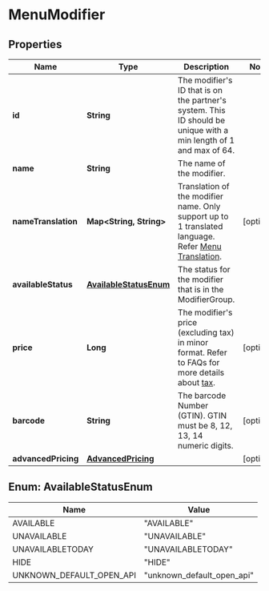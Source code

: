 

# MenuModifier


## Properties

| Name | Type | Description | Notes |
|------------ | ------------- | ------------- | -------------|
|**id** | **String** | The modifier&#39;s ID that is on the partner&#39;s system. This ID should be unique with a min length of 1 and max of 64. |  |
|**name** | **String** | The name of the modifier. |  |
|**nameTranslation** | **Map&lt;String, String&gt;** | Translation of the modifier name. Only support up to 1 translated language. Refer [Menu Translation](#section/Menu-Translation). |  [optional] |
|**availableStatus** | [**AvailableStatusEnum**](#AvailableStatusEnum) | The status for the modifier that is in the ModifierGroup. |  |
|**price** | **Long** | The modifier&#39;s price (excluding tax) in minor format. Refer to FAQs for more details about [tax](#section/Order/How-is-tax-calculated). |  [optional] |
|**barcode** | **String** | The barcode Number (GTIN). GTIN must be 8, 12, 13, 14 numeric digits. |  [optional] |
|**advancedPricing** | [**AdvancedPricing**](AdvancedPricing.md) |  |  [optional] |



## Enum: AvailableStatusEnum

| Name | Value |
|---- | -----|
| AVAILABLE | &quot;AVAILABLE&quot; |
| UNAVAILABLE | &quot;UNAVAILABLE&quot; |
| UNAVAILABLETODAY | &quot;UNAVAILABLETODAY&quot; |
| HIDE | &quot;HIDE&quot; |
| UNKNOWN_DEFAULT_OPEN_API | &quot;unknown_default_open_api&quot; |



